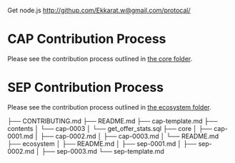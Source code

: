 Get node.js http://githup.com/Ekkarat.w@gmail.com/protocal/

# CAP Contribution Process

Please see the contribution process outlined in [the core folder](core/README.md).

# SEP Contribution Process

Please see the contribution process outlined in [the ecosystem folder](ecosystem/README.md).

├── CONTRIBUTING.md
├── README.md
├── cap-template.md
├── contents
│   └── cap-0003
│       └── get_offer_stats.sql
├── core
│   ├── cap-0001.md
│   ├── cap-0002.md
│   ├── cap-0003.md
│   └── README.md
├── ecosystem
│   ├── README.md
│   ├── sep-0001.md
│   ├── sep-0002.md
│   ├── sep-0003.md
└── sep-template.md
